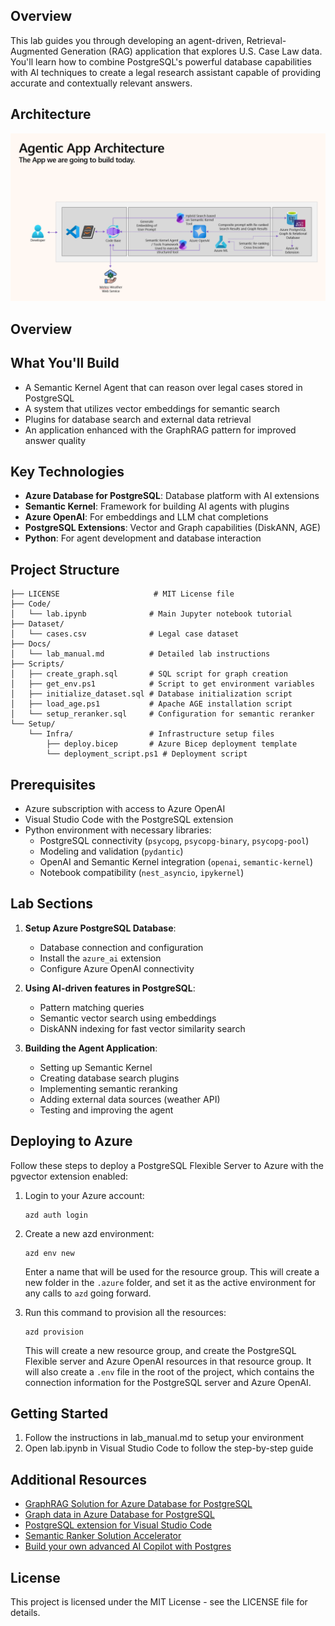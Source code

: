 ## Overview

This lab guides you through developing an agent-driven, Retrieval-Augmented Generation (RAG) application that explores U.S. Case Law data. You'll learn how to combine PostgreSQL's powerful database capabilities with AI techniques to create a legal research assistant capable of providing accurate and contextually relevant answers.

## Architecture

![Architecture](./Docs/images/arch.png)

## Overview

## What You'll Build

- A Semantic Kernel Agent that can reason over legal cases stored in PostgreSQL
- A system that utilizes vector embeddings for semantic search
- Plugins for database search and external data retrieval 
- An application enhanced with the GraphRAG pattern for improved answer quality

## Key Technologies

- **Azure Database for PostgreSQL**: Database platform with AI extensions
- **Semantic Kernel**: Framework for building AI agents with plugins
- **Azure OpenAI**: For embeddings and LLM chat completions
- **PostgreSQL Extensions**: Vector and Graph capabilities (DiskANN, AGE)
- **Python**: For agent development and database interaction

## Project Structure

```
├── LICENSE                     # MIT License file
├── Code/
│   └── lab.ipynb              # Main Jupyter notebook tutorial
├── Dataset/
│   └── cases.csv              # Legal case dataset
├── Docs/
│   └── lab_manual.md          # Detailed lab instructions
├── Scripts/
│   ├── create_graph.sql       # SQL script for graph creation
│   ├── get_env.ps1            # Script to get environment variables
│   ├── initialize_dataset.sql # Database initialization script
│   ├── load_age.ps1           # Apache AGE installation script
│   └── setup_reranker.sql     # Configuration for semantic reranker
└── Setup/
    └── Infra/                 # Infrastructure setup files
        ├── deploy.bicep       # Azure Bicep deployment template
        └── deployment_script.ps1 # Deployment script
```

## Prerequisites

- Azure subscription with access to Azure OpenAI
- Visual Studio Code with the PostgreSQL extension
- Python environment with necessary libraries:
  - PostgreSQL connectivity (`psycopg`, `psycopg-binary`, `psycopg-pool`)
  - Modeling and validation (`pydantic`)
  - OpenAI and Semantic Kernel integration (`openai`, `semantic-kernel`)
  - Notebook compatibility (`nest_asyncio`, `ipykernel`)

## Lab Sections

1. **Setup Azure PostgreSQL Database**:
   - Database connection and configuration
   - Install the `azure_ai` extension
   - Configure Azure OpenAI connectivity

2. **Using AI-driven features in PostgreSQL**:
   - Pattern matching queries
   - Semantic vector search using embeddings
   - DiskANN indexing for fast vector similarity search

3. **Building the Agent Application**:
   - Setting up Semantic Kernel
   - Creating database search plugins
   - Implementing semantic reranking
   - Adding external data sources (weather API)
   - Testing and improving the agent


## Deploying to Azure

Follow these steps to deploy a PostgreSQL Flexible Server to Azure with the pgvector extension enabled:

1. Login to your Azure account:

    ```shell
    azd auth login
    ```

1. Create a new azd environment:

    ```shell
    azd env new
    ```

    Enter a name that will be used for the resource group.
    This will create a new folder in the `.azure` folder, and set it as the active environment for any calls to `azd` going forward.

1. Run this command to provision all the resources:

    ```shell
    azd provision
    ```

    This will create a new resource group, and create the PostgreSQL Flexible server and Azure OpenAI resources in that resource group.
    It will also create a `.env` file in the root of the project, which contains the connection information for the PostgreSQL server and Azure OpenAI.

## Getting Started

1. Follow the instructions in lab_manual.md to setup your environment
2. Open lab.ipynb in Visual Studio Code to follow the step-by-step guide

## Additional Resources

- [GraphRAG Solution for Azure Database for PostgreSQL](https://aka.ms/pg-graphrag)
- [Graph data in Azure Database for PostgreSQL](https://aka.ms/age-blog)
- [PostgreSQL extension for Visual Studio Code](https://marketplace.visualstudio.com/items?itemName=ms-ossdata.vscode-postgresql)
- [Semantic Ranker Solution Accelerator](https://aka.ms/semantic-ranker-solution-accelerator-pg-blog)
- [Build your own advanced AI Copilot with Postgres](http://aka.ms/pg-byoac-docs)

## License

This project is licensed under the MIT License - see the LICENSE file for details.
